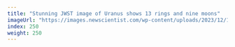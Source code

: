 ```yaml
---
title: "Stunning JWST image of Uranus shows 13 rings and nine moons"
imageUrl: "https://images.newscientist.com/wp-content/uploads/2023/12/18164552/SEI_184546099.jpg?width=788"
index: 250
weight: 250
---
```

